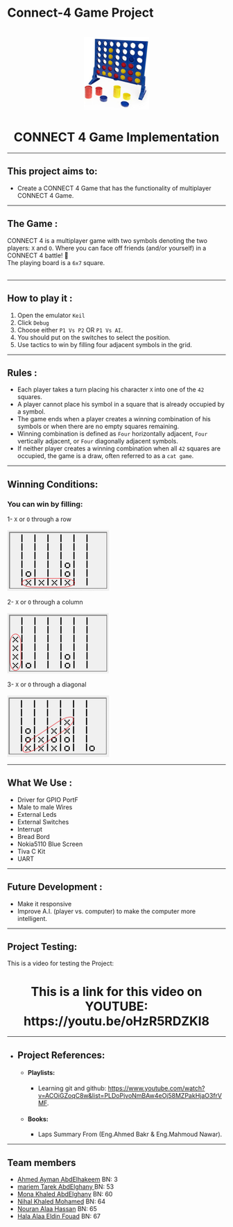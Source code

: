 # Connect-4 Game Project 

<h1 align="center">
  <img src="https://github.com/ahmedayman9/Connect-4-Project-/blob/main/51PFqUcGZNL._AC_SY1000_.jpg" width="150px" />
</h1>


<h1 align="center">
  CONNECT 4 Game Implementation
</h1>

* * *

## This project aims to:
* Create a CONNECT 4 Game that has the functionality of multiplayer CONNECT 4 Game.

* * *

## The Game :

CONNECT 4  is a multiplayer game with two symbols denoting the two players: `X` and `O`. Where you can face off friends (and/or yourself) in a CONNECT 4 battle! 💪 <br />
The playing board is a `6x7` square. <br /> <br />

* * *

## How to play it :

1) Open the emulator `Keil`
2) Click `Debug`
3) Choose either `P1 Vs P2` OR `P1 Vs AI`.
4) You should put on the switches to select the position.
5) Use tactics to win by filling four adjacent symbols in the grid.


* * *

## Rules :

* Each player takes a turn placing his character `X` into one of the `42` squares.
* A player cannot place his symbol in a square that is already occupied by a symbol.
* The game ends when a player creates a winning combination of his symbols or when there are no empty squares remaining.
* Winning combination is defined as `Four` horizontally adjacent, `Four` vertically adjacent, or `Four` diagonally adjacent symbols.
* If neither player creates a winning combination when all `42` squares are occupied, the game is a draw, often referred to as a `cat game`.

* * *


## Winning Conditions:

### You can win by filling:
1- `X` or `O` through a row <br /><br />
![Rows](https://github.com/ahmedayman9/Connect-4-Project-/blob/main/media/row.gif) <br />

2- `X` or `O` through a column <br /><br />
![Columns](https://github.com/ahmedayman9/Connect-4-Project-/blob/main/media/col.gif) <br />

3- `X` or `O` through a diagonal <br /><br />
![Diagonals](https://github.com/ahmedayman9/Connect-4-Project-/blob/main/media/diagonal.gif) 

* * *



## What We Use :

* Driver for GPIO PortF
* Male to male Wires 
* External Leds
* External Switches 
* Interrupt
* Bread Bord 
* Nokia5110 Blue Screen
* Tiva C Kit
* UART
 
* * *
## Future Development :

* Make it responsive
* Improve A.I. (player vs. computer) to make the computer more intelligent.

* * *

## Project Testing:

This is a video for testing the Project: <br />

<h1 align="center">
  This is a link for this video on YOUTUBE: <br />  https://youtu.be/oHzR5RDZKI8
</h1>


* * *

* ## Project References: 
	* #### Playlists:
		* Learning git and github: https://www.youtube.com/watch?v=ACOiGZoqC8w&list=PLDoPjvoNmBAw4eOj58MZPakHjaO3frVMF.
	* #### Books:  
		* Laps Summary From (Eng.Ahmed Bakr & Eng.Mahmoud Nawar).                      
* * *


## Team members
- [Ahmed Ayman AbdElhakeem](https://github.com/ahmedayman9)  BN: 3
- [mariem Tarek AbdElghany ](https://github.com/MariamTarek22)  BN: 53
- [Mona Khaled AbdElghany](https://github.com/mona690)  BN: 60
- [Nihal Khaled Mohamed](https://github.com/nihal599)  BN: 64
- [Nouran Alaa Hassan](https://github.com/Nouran-Alaa)  BN: 65
- [Hala Alaa Eldin Fouad](https://github.com/halaalaa68)  BN: 67

